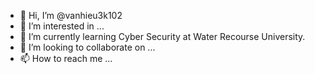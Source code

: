 - 👋 Hi, I’m @vanhieu3k102
- 👀 I’m interested in ...
- 🌱 I’m currently learning Cyber Security at Water Recourse University.
- 💞️ I’m looking to collaborate on ...
- 📫 How to reach me ...

<!---
vanhieu3k102/vanhieu3k102 is a ✨ special ✨ repository because its `README.md` (this file) appears on your GitHub profile.
You can click the Preview link to take a look at your changes.
--->
